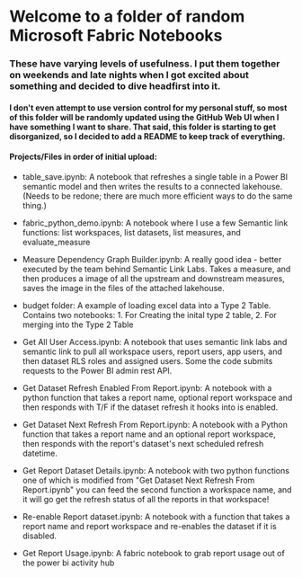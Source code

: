 # Welcome to a folder of random Microsoft Fabric Notebooks 

### These have varying levels of usefulness. I put them together on weekends and late nights when I got excited about something and decided to dive headfirst into it.

#### I don't even attempt to use version control for my personal stuff, so most of this folder will be randomly updated using the GitHub Web UI when I have something I want to share. That said, this folder is starting to get disorganized, so I decided to add a README to keep track of everything.

#### Projects/Files in order of initial upload:
- table_save.ipynb: A notebook that refreshes a single table in a Power BI semantic model and then writes the results to a connected lakehouse. (Needs to be redone; there are much more efficient ways to do the same thing.)

- fabric_python_demo.ipynb: A notebook where I use a few Semantic link functions: list workspaces, list datasets, list measures, and evaluate_measure

- Measure Dependency Graph Builder.ipynb: A really good idea - better executed by the team behind Semantic Link Labs. Takes a measure, and then produces a image of all the upstream and downstream measures, saves the image in the files of the attached lakehouse. 

- budget folder: A example of loading excel data into a Type 2 Table. Contains two notebooks: 1. For Creating the inital type 2 table, 2. For merging into the Type 2 Table

- Get All User Access.ipynb: A notebook that uses semantic link labs and semantic link to pull all workspace users, report users, app users, and then dataset RLS roles and assigned users. Some the code submits requests to the Power BI admin rest API.

- Get Dataset Refresh Enabled From Report.ipynb: A notebook with a python function that takes a report name, optional report workspace and then responds with T/F if the dataset refresh it hooks into is enabled.

- Get Dataset Next Refresh From Report.ipynb: A notebook with a Python function that takes a report name and an optional report workspace, then responds with the report's dataset's next scheduled refresh datetime.
  
- Get Report Dataset Details.ipynb: A notebook with two python functions one of which is modified from "Get Dataset Next Refresh From Report.ipynb" you can feed the second function a workspace name, and it will go get the refresh status of all the reports in that workspace!
  
- Re-enable Report dataset.ipynb: A notebook with a function that takes a report name and report workspace and re-enables the dataset if it is disabled.

- Get Report Usage.ipynb: A fabric notebook to grab report usage out of the power bi activity hub
